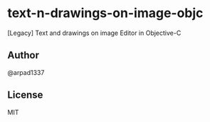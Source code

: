 # text-n-drawings-on-image-objc

[Legacy] Text and drawings on image Editor in Objective-C

## Author

@arpad1337

## License

MIT

